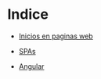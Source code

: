 # Indice

- [Inicios en paginas web](https://github.com/daniel18acevedo/DA2-Tecnologia/blob/angular/history-mpa.md)

- [SPAs](https://github.com/daniel18acevedo/DA2-Tecnologia/blob/angular/history-spa.md)

- [Angular](https://github.com/daniel18acevedo/DA2-Tecnologia/blob/angular/angular.md)

